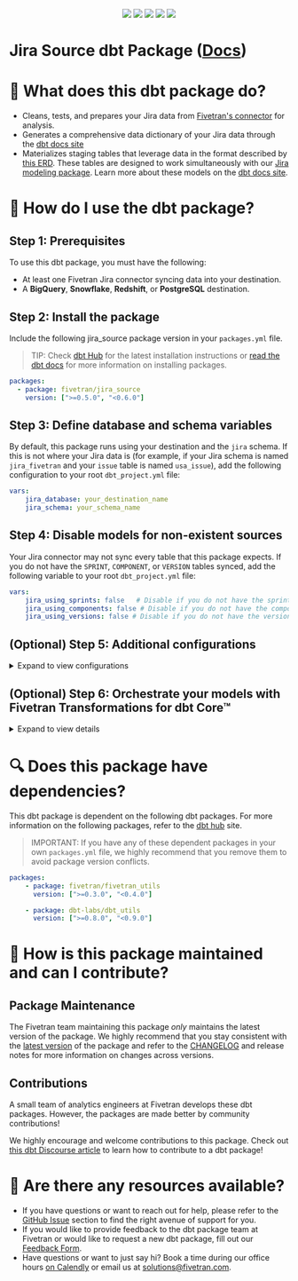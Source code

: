 <p align="center">
    <a alt="License"
        href="https://github.com/fivetran/dbt_jira_source/blob/main/LICENSE">
        <img src="https://img.shields.io/badge/License-Apache%202.0-blue.svg" /></a>
    <a alt="Fivetran-Release"
        href="https://fivetran.com/docs/getting-started/core-concepts#releasephases">
        <img src="https://img.shields.io/badge/Fivetran Release Phase-_Beta-orange.svg" /></a>
    <a alt="dbt-core">
        <img src="https://img.shields.io/badge/dbt_Core™_version->=1.0.0_<2.0.0-orange.svg" /></a>
    <a alt="Maintained?">
        <img src="https://img.shields.io/badge/Maintained%3F-yes-green.svg" /></a>
    <a alt="PRs">
        <img src="https://img.shields.io/badge/Contributions-welcome-blueviolet" /></a>
</p>

# Jira Source dbt Package ([Docs](https://fivetran.github.io/dbt_jira_source/))
# 📣 What does this dbt package do?
- Cleans, tests, and prepares your Jira data from [Fivetran's connector](https://fivetran.com/docs/applications/jira) for analysis.
- Generates a comprehensive data dictionary of your Jira data through the [dbt docs site](https://fivetran.github.io/dbt_jira_source/)
- Materializes staging tables that leverage data in the format described by [this ERD](https://fivetran.com/docs/applications/jira/#schemainformation). These tables are designed to work simultaneously with our [Jira modeling package](https://github.com/fivetran/dbt_jira). Learn more about these models on the [dbt docs site](https://fivetran.github.io/dbt_jira_source/#!/overview/jira_source/models/?g_v=1).

# 🎯 How do I use the dbt package?
## Step 1: Prerequisites
To use this dbt package, you must have the following:
- At least one Fivetran Jira connector syncing data into your destination. 
- A **BigQuery**, **Snowflake**, **Redshift**, or **PostgreSQL** destination.

## Step 2: Install the package
Include the following jira_source package version in your `packages.yml` file.
> TIP: Check [dbt Hub](https://hub.getdbt.com/) for the latest installation instructions or [read the dbt docs](https://docs.getdbt.com/docs/package-management) for more information on installing packages.
```yaml
packages:
  - package: fivetran/jira_source
    version: [">=0.5.0", "<0.6.0"]
```
## Step 3: Define database and schema variables
By default, this package runs using your destination and the `jira` schema. If this is not where your Jira data is (for example, if your Jira schema is named `jira_fivetran` and your `issue` table is named `usa_issue`), add the following configuration to your root `dbt_project.yml` file:

```yml
vars:
    jira_database: your_destination_name
    jira_schema: your_schema_name 
```
## Step 4: Disable models for non-existent sources
Your Jira connector may not sync every table that this package expects. If you do not have the `SPRINT`, `COMPONENT`, or `VERSION` tables synced, add the following variable to your root `dbt_project.yml` file:

```yml
vars:
    jira_using_sprints: false   # Disable if you do not have the sprint table or do not want sprint-related metrics reported
    jira_using_components: false # Disable if you do not have the component table or do not want component-related metrics reported
    jira_using_versions: false # Disable if you do not have the versions table or do not want versions-related metrics reported
```

## (Optional) Step 5: Additional configurations
<details><summary>Expand to view configurations</summary>
    
### Change the build schema
By default, this package builds the Jira staging models within a schema titled (`<target_schema>` + `_stg_jira`) in your destination. If this is not where you would like your Jira staging data to be written to, add the following configuration to your root `dbt_project.yml` file:

```yml
models:
    jira_source:
      +schema: my_new_schema_name # leave blank for just the target_schema
```
    
### Change the source table references
If an individual source table has a different name than the package expects, add the table name as it appears in your destination to the respective variable:
> IMPORTANT: See this project's [`dbt_project.yml`](https://github.com/fivetran/dbt_jira_source/blob/main/dbt_project.yml) variable declarations to see the expected names.
    
```yml
vars:
    jira_<default_source_table_name>_identifier: your_table_name 
```
    
</details>

## (Optional) Step 6: Orchestrate your models with Fivetran Transformations for dbt Core™
<details><summary>Expand to view details</summary>
<br>
    
Fivetran offers the ability for you to orchestrate your dbt project through [Fivetran Transformations for dbt Core™](https://fivetran.com/docs/transformations/dbt). Learn how to set up your project for orchestration through Fivetran in our [Transformations for dbt Core setup guides](https://fivetran.com/docs/transformations/dbt#setupguide).
</details>
    
# 🔍 Does this package have dependencies?
This dbt package is dependent on the following dbt packages. For more information on the following packages, refer to the [dbt hub](https://hub.getdbt.com/) site.
> IMPORTANT: If you have any of these dependent packages in your own `packages.yml` file, we highly recommend that you remove them to avoid package version conflicts.
```yml
packages:
    - package: fivetran/fivetran_utils
      version: [">=0.3.0", "<0.4.0"]

    - package: dbt-labs/dbt_utils
      version: [">=0.8.0", "<0.9.0"]
```
          
# 🙌 How is this package maintained and can I contribute?
## Package Maintenance
The Fivetran team maintaining this package _only_ maintains the latest version of the package. We highly recommend that you stay consistent with the [latest version](https://hub.getdbt.com/fivetran/jira_source/latest/) of the package and refer to the [CHANGELOG](https://github.com/fivetran/dbt_jira_source/blob/main/CHANGELOG.md) and release notes for more information on changes across versions.

## Contributions
A small team of analytics engineers at Fivetran develops these dbt packages. However, the packages are made better by community contributions! 

We highly encourage and welcome contributions to this package. Check out [this dbt Discourse article](https://discourse.getdbt.com/t/contributing-to-a-dbt-package/657) to learn how to contribute to a dbt package!

# 🏪 Are there any resources available?
- If you have questions or want to reach out for help, please refer to the [GitHub Issue](https://github.com/fivetran/dbt_jira_source/issues/new/choose) section to find the right avenue of support for you.
- If you would like to provide feedback to the dbt package team at Fivetran or would like to request a new dbt package, fill out our [Feedback Form](https://www.surveymonkey.com/r/DQ7K7WW).
- Have questions or want to just say hi? Book a time during our office hours [on Calendly](https://calendly.com/fivetran-solutions-team/fivetran-solutions-team-office-hours) or email us at solutions@fivetran.com.
